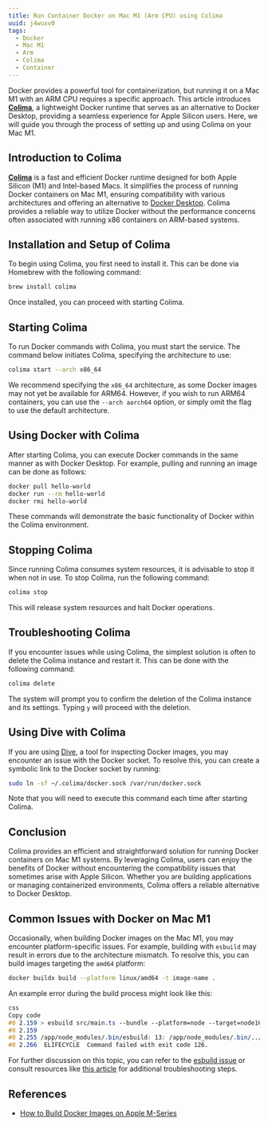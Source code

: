 ```yaml
---
title: Run Container Docker on Mac M1 (Arm CPU) using Colima
uuid: j4wuxv0
tags:
  - Docker
  - Mac M1
  - Arm
  - Colima
  - Container
---
```



Docker provides a powerful tool for containerization, but running it on a Mac M1 with an ARM CPU requires a specific approach. This article introduces [**Colima**](https://github.com/abiosoft/colima), a lightweight Docker runtime that serves as an alternative to Docker Desktop, providing a seamless experience for Apple Silicon users. Here, we will guide you through the process of setting up and using Colima on your Mac M1.

## Introduction to Colima

[**Colima**](https://github.com/abiosoft/colima) is a fast and efficient Docker runtime designed for both Apple Silicon (M1) and Intel-based Macs. It simplifies the process of running Docker containers on Mac M1, ensuring compatibility with various architectures and offering an alternative to [Docker Desktop](https://www.docker.com/products/docker-desktop/). Colima provides a reliable way to utilize Docker without the performance concerns often associated with running x86 containers on ARM-based systems.

## Installation and Setup of Colima

To begin using Colima, you first need to install it. This can be done via Homebrew with the following command:

```sh
brew install colima
```

Once installed, you can proceed with starting Colima.

## Starting Colima

To run Docker commands with Colima, you must start the service. The command below initiates Colima, specifying the architecture to use:

```sh
colima start --arch x86_64
```

We recommend specifying the `x86_64` architecture, as some Docker images may not yet be available for ARM64. However, if you wish to run ARM64 containers, you can use the `--arch aarch64` option, or simply omit the flag to use the default architecture.

## Using Docker with Colima

After starting Colima, you can execute Docker commands in the same manner as with Docker Desktop. For example, pulling and running an image can be done as follows:

```sh
docker pull hello-world
docker run --rm hello-world
docker rmi hello-world
```

These commands will demonstrate the basic functionality of Docker within the Colima environment.

## Stopping Colima

Since running Colima consumes system resources, it is advisable to stop it when not in use. To stop Colima, run the following command:

```sh
colima stop
```

This will release system resources and halt Docker operations.

## Troubleshooting Colima

If you encounter issues while using Colima, the simplest solution is often to delete the Colima instance and restart it. This can be done with the following command:

```sh
colima delete
```

The system will prompt you to confirm the deletion of the Colima instance and its settings. Typing `y` will proceed with the deletion.

## Using Dive with Colima

If you are using [Dive](https://github.com/wagoodman/dive), a tool for inspecting Docker images, you may encounter an issue with the Docker socket. To resolve this, you can create a symbolic link to the Docker socket by running:

```sh
sudo ln -sf ~/.colima/docker.sock /var/run/docker.sock
```

Note that you will need to execute this command each time after starting Colima.

## Conclusion

Colima provides an efficient and straightforward solution for running Docker containers on Mac M1 systems. By leveraging Colima, users can enjoy the benefits of Docker without encountering the compatibility issues that sometimes arise with Apple Silicon. Whether you are building applications or managing containerized environments, Colima offers a reliable alternative to Docker Desktop.

## Common Issues with Docker on Mac M1

Occasionally, when building Docker images on the Mac M1, you may encounter platform-specific issues. For example, building with `esbuild` may result in errors due to the architecture mismatch. To resolve this, you can build images targeting the `amd64` platform:

```sh
docker buildx build --platform linux/amd64 -t image-name .
```

An example error during the build process might look like this:

```css
css
Copy code
#0 2.159 > esbuild src/main.ts --bundle --platform=node --target=node16 --format=cjs --outfile=dist/main.cjs --minify
#0 2.159
#0 2.255 /app/node_modules/.bin/esbuild: 13: /app/node_modules/.bin/../esbuild/bin/esbuild: Exec format error
#0 2.266  ELIFECYCLE  Command failed with exit code 126.

```

For further discussion on this topic, you can refer to the [esbuild issue](https://github.com/evanw/esbuild/issues/642) or consult resources like [this article](https://zenn.dev/nixieminton/articles/c0933bbaae43f1) for additional troubleshooting steps.

## References

- [How to Build Docker Images on Apple M-Series](https://www.izumanetworks.com/blog/build-docker-on-apple-m/)